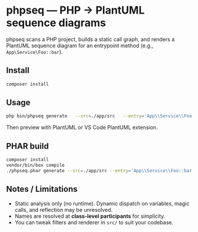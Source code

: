 
# phpseq — PHP → PlantUML sequence diagrams

phpseq scans a PHP project, builds a static call graph, and renders a PlantUML sequence diagram for an entrypoint method (e.g., `App\Service\Foo::bar`).

## Install

```bash
composer install
```

## Usage

```bash
php bin/phpseq generate   --src=./app/src   --entry='App\\Service\\Foo::bar'   --depth=3   --out=diagram.puml
```

Then preview with PlantUML or VS Code PlantUML extension.

## PHAR build

```bash
composer install
vendor/bin/box compile
./phpseq.phar generate --src=./app/src --entry='App\\Service\\Foo::bar' --out=diagram.puml
```

## Notes / Limitations
* Static analysis only (no runtime). Dynamic dispatch on variables, magic calls, and reflection may be unresolved.
* Names are resolved at **class-level participants** for simplicity.
* You can tweak filters and renderer in `src/` to suit your codebase.
